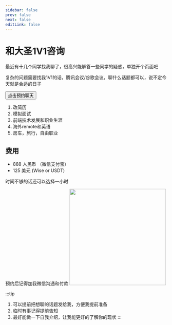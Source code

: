 ```yaml
---
sidebar: false
prev: false
next: false
editLink: false
---
```


# 和大圣1V1咨询

最近有十几个同学找我聊了，很高兴能解答一些同学的疑惑，单独开个页面吧

复杂的问题需要找我1V1的话，腾讯会议/谷歌会议，聊什么话题都可以，说不定今天就是合适的日子

<a href="https://cal.com/shengxj" target="_blank" >
<button class="sbtn">
点击预约聊天
</button>
</a>

1. 改简历
2. 模拟面试
3. 前端技术发展和职业生涯
4. 海外remote和英语
5. 房车，旅行，自由职业

## 费用
* 888 人民币 （微信支付宝）
* 125 美元   (Wise or USDT)



<CalCom link="shengxj/30min" title="半小时咨询" />

时间不够的话还可以选择一小时

<CalCom link="shengxj/60min" title="一小时咨询" />

预约后记得加我微信沟通和付款
<img src="/wechat3.jpeg" width='300' />  



:::tip
1. 可以提前把想聊的话题发给我，方便我提前准备
2. 临时有事记得提前告知
3. 最好能做一下自我介绍，让我能更好的了解你的现状
:::